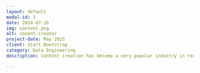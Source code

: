 ```yaml
---
layout: default
modal-id: 3
date: 2014-07-16
img: content.png
alt: conent-creator
project-date: May 2025
client: Start Bootstrap
category: Data Engineering
description: Content creation has become a very popular industry in recent years. While creating content on YouTube (and other venues) can be extremely lucrative, the likelihood of reaching that level appear very low. How is a YouTube video's trending status related to the channel's subscriber base, like count, and lifetime? To assess this, I used YouTube's API to request information on YouTube's trending videos. These data were ingested into a Postgres database, hosted on the cloud service, Railway.

---
```

